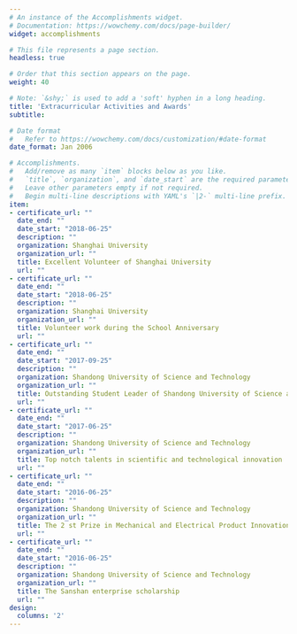 ```yaml
---
# An instance of the Accomplishments widget.
# Documentation: https://wowchemy.com/docs/page-builder/
widget: accomplishments

# This file represents a page section.
headless: true

# Order that this section appears on the page.
weight: 40

# Note: `&shy;` is used to add a 'soft' hyphen in a long heading.
title: 'Extracurricular Activities and Awards'
subtitle:

# Date format
#   Refer to https://wowchemy.com/docs/customization/#date-format
date_format: Jan 2006

# Accomplishments.
#   Add/remove as many `item` blocks below as you like.
#   `title`, `organization`, and `date_start` are the required parameters.
#   Leave other parameters empty if not required.
#   Begin multi-line descriptions with YAML's `|2-` multi-line prefix.
item:
- certificate_url: ""
  date_end: ""
  date_start: "2018-06-25"
  description: ""
  organization: Shanghai University
  organization_url: ""
  title: Excellent Volunteer of Shanghai University
  url: ""
- certificate_url: ""
  date_end: ""
  date_start: "2018-06-25"
  description: ""
  organization: Shanghai University
  organization_url: ""
  title: Volunteer work during the School Anniversary 
  url: ""
- certificate_url: ""
  date_end: ""
  date_start: "2017-09-25"
  description: ""
  organization: Shandong University of Science and Technology
  organization_url: ""
  title: Outstanding Student Leader of Shandong University of Science and Technology
  url: ""
- certificate_url: ""
  date_end: ""
  date_start: "2017-06-25"
  description: ""
  organization: Shandong University of Science and Technology
  organization_url: ""
  title: Top notch talents in scientific and technological innovation
  url: ""
- certificate_url: ""
  date_end: ""
  date_start: "2016-06-25"
  description: ""
  organization: Shandong University of Science and Technology
  organization_url: ""
  title: The 2 st Prize in Mechanical and Electrical Product Innovation Design Competition of Shandong Province 
  url: ""
- certificate_url: ""
  date_end: ""
  date_start: "2016-06-25"
  description: ""
  organization: Shandong University of Science and Technology
  organization_url: ""
  title: The Sanshan enterprise scholarship 
  url: ""
design:
  columns: '2' 
---
```

